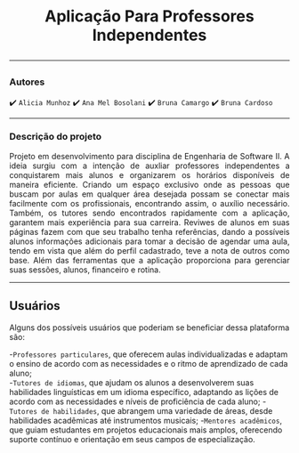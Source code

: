 <h1 align="center"> Aplicação Para Professores Independentes
<hr>

 ### Autores 
 
:heavy_check_mark: `Alicia Munhoz`
:heavy_check_mark: `Ana Mel Bosolani`
:heavy_check_mark: `Bruna Camargo`
:heavy_check_mark: `Bruna Cardoso`

<hr>

### Descrição do projeto
<p align="justify">
 Projeto em desenvolvimento para disciplina de Engenharia de Software II. A ideia surgiu com a intenção de auxliar professores independentes a conquistarem mais alunos e organizarem os horários disponíveis de maneira eficiente. Criando um espaço exclusivo onde as pessoas que buscam por aulas em qualquer área desejada possam se conectar mais facilmente com os profissionais, encontrando assim, o auxílio necessário. Também, os tutores sendo encontrados rapidamente com a aplicação, garantem mais experiência para sua carreira. Reviwes de alunos em suas páginas fazem com que seu trabalho tenha referências, dando a possíveis alunos informações adicionais para tomar a decisão de agendar uma aula, tendo em vista que além do perfil cadastrado, teve a nota de outros como base. Além das ferramentas que a aplicação proporciona para gerenciar suas sessões, alunos, financeiro e rotina. 
</p>

<hr>

## Usuários

Alguns dos possíveis usuários que poderiam se beneficiar dessa plataforma são: 

-`Professores particulares`, que oferecem aulas individualizadas e adaptam o ensino de acordo com as necessidades e o ritmo de aprendizado de cada aluno;  
-`Tutores de idiomas`, que ajudam os alunos a desenvolverem suas habilidades linguísticas em um idioma específico, adaptando as lições de acordo com as necessidades e níveis de proficiência de cada aluno; 
-`Tutores de habilidades`, que abrangem uma variedade de áreas, desde habilidades acadêmicas até instrumentos musicais; 
-`Mentores acadêmicos`, que guiam estudantes em projetos educacionais mais amplos, oferecendo suporte contínuo e orientação em seus campos de especialização.

